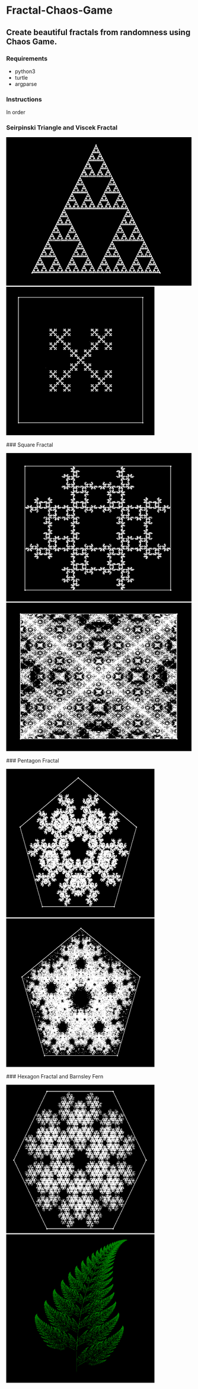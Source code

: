 # Fractal-Chaos-Game

## Create beautiful fractals from randomness using Chaos Game.

### Requirements
- python3
- turtle
- argparse
### Instructions
In order
### Seirpinski Triangle and Viscek Fractal
<p float="left">
  <img src="https://github.com/damaniayash/Fractal-Chaos-Game/blob/master/images/Triangle.PNG" width=500 height=400/>
  <img src="https://github.com/damaniayash/Fractal-Chaos-Game/blob/master/images/Viscek.PNG" width=400 height=400/>
</p>
### Square Fractal
<p float="left">
  <img src="https://github.com/damaniayash/Fractal-Chaos-Game/blob/master/images/Square.PNG" width=500 height=400/>
  <img src="https://github.com/damaniayash/Fractal-Chaos-Game/blob/master/images/Square1.PNG" width=500 height=400/>
</p>
### Pentagon Fractal
<p float="left">
  <img src="https://github.com/damaniayash/Fractal-Chaos-Game/blob/master/images/Pentagon.PNG" width=400 height=400/>
  <img src="https://github.com/damaniayash/Fractal-Chaos-Game/blob/master/images/Pentagon1.PNG" width=400 height=400/>
</p>
### Hexagon Fractal and Barnsley Fern
<p float="left">
  <img src="https://github.com/damaniayash/Fractal-Chaos-Game/blob/master/images/Hexagon.PNG" width=400 height=400/>
  <img src="https://github.com/damaniayash/Fractal-Chaos-Game/blob/master/images/fern.PNG" width=400 height=400/>
</p>




